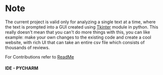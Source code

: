 # Note
The current project is valid only for analyzing a single text at a time, where the text is prompted into a GUI created using 
[Tkinter](https://www.tutorialspoint.com/python/python_gui_programming.htm#:~:text=Tkinter%20is%20the%20standard%20GUI,Tkinter%20is%20an%20easy%20task.) 
module in python. This really doesn't mean that you can't do more things with this, you can like example: make your own changes to the existing code and create 
a cool website, with rich UI that can take an entire csv file which consists of thousands of reviews.

For Contributions refer to [ReadMe](https://github.com/Cloud-Community-Group/Azure-Cognitive-Services_Sentiment-Analysis/blob/main/README.md)

#### IDE - PYCHARM
